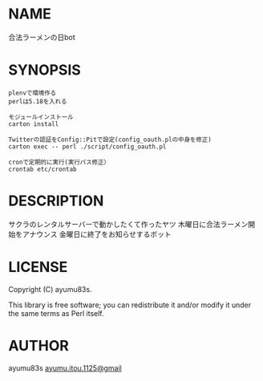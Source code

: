 # NAME

合法ラーメンの日bot

# SYNOPSIS

    plenvで環境作る
    perlは5.18を入れる

    モジュールインストール
    carton install

    Twitterの認証をConfig::Pitで設定(config_oauth.plの中身を修正)
    carton exec -- perl ./script/config_oauth.pl
    
    cronで定期的に実行(実行パス修正）
    crontab etc/crontab

# DESCRIPTION

サクラのレンタルサーバーで動かしたくて作ったヤツ
木曜日に合法ラーメン開始をアナウンス
金曜日に終了をお知らせするボット

# LICENSE

Copyright (C) ayumu83s.

This library is free software; you can redistribute it and/or modify
it under the same terms as Perl itself.

# AUTHOR

ayumu83s <ayumu.itou.1125@gmail>
